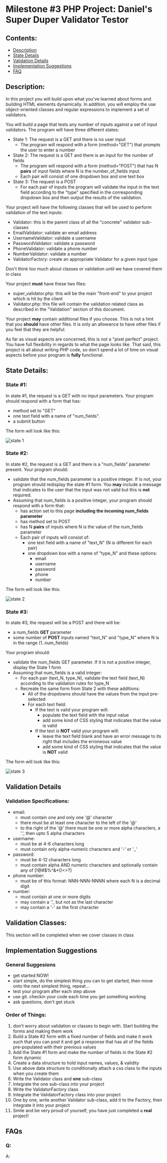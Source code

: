 # Milestone #3 PHP Project: Daniel's Super Duper Validator Testor

## Contents:
- [Description](#description)
- [State Details](#state-details)
- [Validation Details](#validation-details)
- [Implementation Suggestions](#implementation)
- [FAQ](#faq)

<a id="description"></a>
## Description:
In this project you will build upon what you've learned about forms and building HTML elements dynamically. In
addition, you will employ the use object-oriented classes and regular expressions to implement a set of validators.

You will build a page that tests any number of inputs against a set of input validators. The program will have
three different states:
- State 1: The request is a GET and there is no user input
  - The program will respond with a form (method="GET") that prompts the user to enter a number
- State 2: The request is a GET and there is an input for the number of fields
  - The program will respond with a form (method="POST") that has N **pairs** of input fields where N is
  the number_of_fields input.
  - Each pair will consist of one dropdown box and one text box
- State 3: The request is a POST
  - For each pair of inputs the program will validate the input in the text field according to the "type" specified
  in the corresponding dropdown box and then output the results of the validation.

Your project will have the following classes that will be used to perform validation of the text inputs:
- Validator: this is the parent class of all the "concrete" validator sub-classes
- EmailValidator: validate an email address
- UsernameValidator: validate a username
- PasswordValidator: validate a password
- PhoneValidator: validate a phone number
- NumberValidator: validate a number
- ValidatorFactory: create an appropriate Validator for a given input type

Don't think too much about classes or validation until we have covered them in class

Your project **must** have these two files:
- super_validator.php: this will be the main "front-end" to your project which is hit by the client
- Validator.php: this file will contain the validation related class as described in the "Validation" section of this document.

Your project **may** contain additional files if you choose. This is not a hint that you **should** have other files. It is only an allowance to have other files if you feel that they are helpful.

As far as visual aspects are concerned, this is not a "pixel perfect" project. You have full flexibility in regards to what the page looks like. That said, this project is all about writing PHP code, so don't spend a lot of time on
visual aspects before your program is **fully** functional.

<a id="state-details"></a>  
## State Details:
### State #1:
In state #1, the request is a GET with no input parameters. Your program should respond  with a form that has:
- method set to "GET"
- one text field with a name of "num_fields".
- a submit button

The form will look like this:

![state 1](image01.png)

### State #2:
In state #2, the request is a GET and there is a "num_fields" parameter present. Your program should:
- validate that the num_fields parameter is a positive integer. If is not, your program should redisplay the state #1 form. You **may** include a message that indicates to the user that the input was not valid but this is **not** required.
- Assuming that num_fields is a positive integer, your program should respond with a form that:
  - has action set to this page **including the incoming num_fields parameter**
  - has method set to POST
  - has N **pairs** of inputs where N is the value of the num_fields parameter
  - Each pair of inputs will consist of:
    - one text field with a name of "text_N" (N is different for each pair)
    - one dropdown box with a name of "type_N" and these options:
      - email
      - username
      - password
      - phone
      - number

The form will look like this:

![state 2](image00.png)

### State #3:

In state #3, the request will be a POST and there will be:
- a num_fields **GET** parameter
- some number of **POST** inputs named "text_N" and "type_N" where N is in the range (1..num_fields)

Your program should:
- validate the num_fields GET parameter. If it is not a positive integer, display the State 1 form
- Assuming that num_fields is a valid integer:
  - For each pair (text_N, type_N), validate the text field (text_N) according to the validation rules for type_N
  - Recreate the same form from State 2 with these additions:
    - All of the dropdowns should have the values from the input pre-selected
    - For each text field:
      - If the text is valid your program will:
        - populate the text field with the input value
        - add some kind of CSS styling that indicates that the value is valid
      - If the text is **NOT** valid your program will: 
        - leave the text field blank and have an error message to its right that includes the erroneous value
        - add some kind of CSS styling that indicates that the value is **NOT** valid

The form will look like this:

![state 3](image02.png)

<a id="validation-details"></a>
## Validation Details
### Validation Specifications:
- email:
  - must contain one and only one '@' character
  - there must be at least one character to the left of the '@'
  - to the right of the '@' there must be one or more alpha characters, a '.', then upto 5 alpha characters
- username:
  - must be at 4-6 characters long
  - must contain only alpha-numeric characters and '-' or '_'
- password:
  - must be 4-12 characters long
  - must contain alpha AND numeric characters and optionally contain any of [!@#$%^&*()<>?]
- phone number:
  - must be of this format: NNN-NNN-NNNN where each N is a decimal digit
- number:
  - must contain at one or more digits
  - may contain a '.', but not as the last character
  - may contain a '-' as the first character

## Validation Classes:
This section will be completed when we cover classes in class

<a id="implementation"></a>
## Implementation Suggestions

### General Suggesions
- get started NOW!
- start simple, do the simplest thing you can to get started, then move onto the next simplest thing, repeat...
- test your program after each step above
- use git. checkin your code each time you get something working
- ask questions, don't get stuck

### Order of Things:
1. don't worry about validation or classes to begin with. Start building the forms and making them work
2. Build a State #2 form with a fixed number of fields and make it work such that you can post it and get a response that has all of the fields pre-populated with their previous values
3. Add the State #1 form and make the number of fields in the State #2 form dynamic
4. Create a data structure to hold input names, values, & validity
5. Use above data structure to conditionally attach a css class to the inputs when you create them
6. Write the Validator class and **one** sub-class
7. Integrate the one sub-class into your project
8. Write the ValidatorFactory class
9. Integrate the ValidatorFactory class into your project
10. One by one, write another Validator sub-class, add it to the Factory, then integrate it into your project
11. Smile and be very proud of yourself, you have just completed a **real** project!
      
<a id="faq"></a>
## FAQs
### Q:
A:
